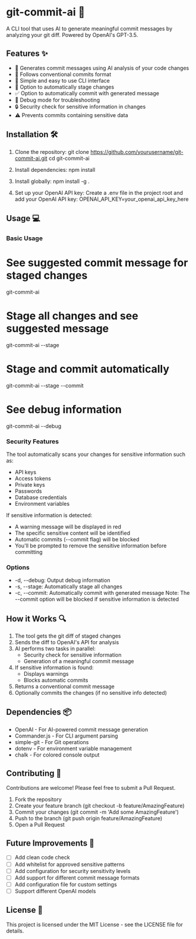 # git-commit-ai 🤖

A CLI tool that uses AI to generate meaningful commit messages by analyzing your git diff. Powered by OpenAI's GPT-3.5.

## Features ✨

- 🤖 Generates commit messages using AI analysis of your code changes
- 🎯 Follows conventional commits format
- 🚀 Simple and easy to use CLI interface
- 🔄 Option to automatically stage changes
- ✅ Option to automatically commit with generated message
- 🐛 Debug mode for troubleshooting
- 🔒 Security check for sensitive information in changes
- ⚠️ Prevents commits containing sensitive data

## Installation 🛠️

1. Clone the repository:
   git clone https://github.com/yourusername/git-commit-ai.git
   cd git-commit-ai

2. Install dependencies:
   npm install

3. Install globally:
   npm install -g .

4. Set up your OpenAI API key:
   Create a .env file in the project root and add your OpenAI API key:
   OPENAI_API_KEY=your_openai_api_key_here

## Usage 💻

### Basic Usage

# See suggested commit message for staged changes
git-commit-ai

# Stage all changes and see suggested message
git-commit-ai --stage

# Stage and commit automatically
git-commit-ai --stage --commit

# See debug information
git-commit-ai --debug

### Security Features

The tool automatically scans your changes for sensitive information such as:
- API keys
- Access tokens
- Private keys
- Passwords
- Database credentials
- Environment variables

If sensitive information is detected:
- A warning message will be displayed in red
- The specific sensitive content will be identified
- Automatic commits (--commit flag) will be blocked
- You'll be prompted to remove the sensitive information before committing

### Options

- -d, --debug: Output debug information
- -s, --stage: Automatically stage all changes
- -c, --commit: Automatically commit with generated message
Note: The --commit option will be blocked if sensitive information is detected

## How it Works 🔍

1. The tool gets the git diff of staged changes
2. Sends the diff to OpenAI's API for analysis
3. AI performs two tasks in parallel:
   - Security check for sensitive information
   - Generation of a meaningful commit message
4. If sensitive information is found:
   - Displays warnings
   - Blocks automatic commits
5. Returns a conventional commit message
6. Optionally commits the changes (if no sensitive info detected)

## Dependencies 📦

- OpenAI - For AI-powered commit message generation
- Commander.js - For CLI argument parsing
- simple-git - For Git operations
- dotenv - For environment variable management
- chalk - For colored console output

## Contributing 🤝

Contributions are welcome! Please feel free to submit a Pull Request.

1. Fork the repository
2. Create your feature branch (git checkout -b feature/AmazingFeature)
3. Commit your changes (git commit -m 'Add some AmazingFeature')
4. Push to the branch (git push origin feature/AmazingFeature)
5. Open a Pull Request

## Future Improvements 🚀

- [ ] Add clean code check
- [ ] Add whitelist for approved sensitive patterns
- [ ] Add configuration for security sensitivity levels
- [ ] Add support for different commit message formats
- [ ] Add configuration file for custom settings
- [ ] Support different OpenAI models

## License 📄

This project is licensed under the MIT License - see the LICENSE file for details. 